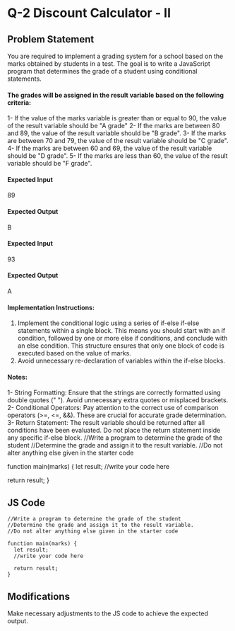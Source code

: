 # Q-2 Discount Calculator - II

## Problem Statement
You are required to implement a grading system for a school based on the marks obtained by students in a test. The goal is to write a JavaScript program that determines the grade of a student using conditional statements.

#### The grades will be assigned in the result variable based on the following criteria:
1- If the value of the marks variable is greater than or equal to 90, the value of the result variable should be "A grade"
2- If the marks are between 80 and 89, the value of the result variable should be "B grade".
3- If the marks are between 70 and 79, the value of the result variable should be "C grade".
4- If the marks are between 60 and 69, the value of the result variable should be "D grade".
5- If the marks are less than 60, the value of the result variable should be "F grade".


#### Expected Input
89
#### Expected Output
B
#### Expected Input
93
#### Expected Output
A


#### Implementation Instructions:
1. Implement the conditional logic using a series of if-else if-else statements within a single block. This means you should start with an if condition, followed by one or more else if conditions, and conclude with an else condition. This structure ensures that only one block of code is executed based on the value of marks.
2. Avoid unnecessary re-declaration of variables within the if-else blocks.


#### Notes:
1- String Formatting: Ensure that the strings are correctly formatted using double quotes (" "). Avoid unnecessary extra quotes or misplaced brackets.
2- Conditional Operators: Pay attention to the correct use of comparison operators (>=, <=, &&). These are crucial for accurate grade determination.
3- Return Statement: The result variable should be returned after all conditions have been evaluated. Do not place the return statement inside any specific if-else block.
//Write a program to determine the grade of the student
//Determine the grade and assign it to the result variable.
//Do not alter anything else given in the starter code

function main(marks) {
  let result;
  //write your code here

  return result;
}


 

## JS Code
```
//Write a program to determine the grade of the student
//Determine the grade and assign it to the result variable.
//Do not alter anything else given in the starter code

function main(marks) {
  let result;
  //write your code here

  return result;
}

```
## Modifications
Make necessary adjustments to the JS code to achieve the expected output.
